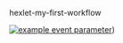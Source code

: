 hexlet-my-first-workflow

[![example event parameter](https://github.com/bearBenjamin/hexlet-my-first-workflow-new/actions/workflows/hello-world.yml/badge.svg?event=push)](https://github.com/bearBenjamin/hexlet-my-first-workflow-new/actions))
